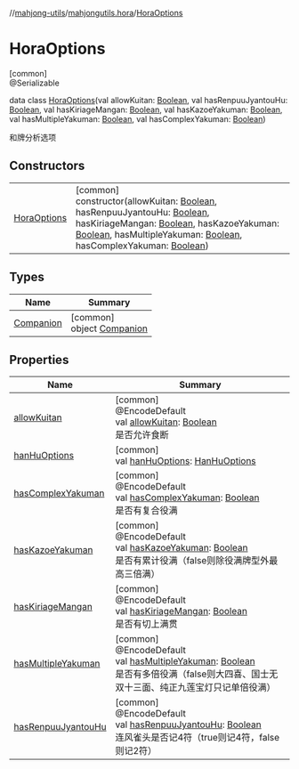 //[mahjong-utils](../../../index.md)/[mahjongutils.hora](../index.md)/[HoraOptions](index.md)

# HoraOptions

[common]\
@Serializable

data class [HoraOptions](index.md)(val allowKuitan: [Boolean](https://kotlinlang.org/api/latest/jvm/stdlib/kotlin/-boolean/index.html), val hasRenpuuJyantouHu: [Boolean](https://kotlinlang.org/api/latest/jvm/stdlib/kotlin/-boolean/index.html), val hasKiriageMangan: [Boolean](https://kotlinlang.org/api/latest/jvm/stdlib/kotlin/-boolean/index.html), val hasKazoeYakuman: [Boolean](https://kotlinlang.org/api/latest/jvm/stdlib/kotlin/-boolean/index.html), val hasMultipleYakuman: [Boolean](https://kotlinlang.org/api/latest/jvm/stdlib/kotlin/-boolean/index.html), val hasComplexYakuman: [Boolean](https://kotlinlang.org/api/latest/jvm/stdlib/kotlin/-boolean/index.html))

和牌分析选项

## Constructors

| | |
|---|---|
| [HoraOptions](-hora-options.md) | [common]<br>constructor(allowKuitan: [Boolean](https://kotlinlang.org/api/latest/jvm/stdlib/kotlin/-boolean/index.html), hasRenpuuJyantouHu: [Boolean](https://kotlinlang.org/api/latest/jvm/stdlib/kotlin/-boolean/index.html), hasKiriageMangan: [Boolean](https://kotlinlang.org/api/latest/jvm/stdlib/kotlin/-boolean/index.html), hasKazoeYakuman: [Boolean](https://kotlinlang.org/api/latest/jvm/stdlib/kotlin/-boolean/index.html), hasMultipleYakuman: [Boolean](https://kotlinlang.org/api/latest/jvm/stdlib/kotlin/-boolean/index.html), hasComplexYakuman: [Boolean](https://kotlinlang.org/api/latest/jvm/stdlib/kotlin/-boolean/index.html)) |

## Types

| Name | Summary |
|---|---|
| [Companion](-companion/index.md) | [common]<br>object [Companion](-companion/index.md) |

## Properties

| Name | Summary |
|---|---|
| [allowKuitan](allow-kuitan.md) | [common]<br>@EncodeDefault<br>val [allowKuitan](allow-kuitan.md): [Boolean](https://kotlinlang.org/api/latest/jvm/stdlib/kotlin/-boolean/index.html)<br>是否允许食断 |
| [hanHuOptions](han-hu-options.md) | [common]<br>val [hanHuOptions](han-hu-options.md): [HanHuOptions](../../mahjongutils.hanhu/-han-hu-options/index.md) |
| [hasComplexYakuman](has-complex-yakuman.md) | [common]<br>@EncodeDefault<br>val [hasComplexYakuman](has-complex-yakuman.md): [Boolean](https://kotlinlang.org/api/latest/jvm/stdlib/kotlin/-boolean/index.html)<br>是否有复合役满 |
| [hasKazoeYakuman](has-kazoe-yakuman.md) | [common]<br>@EncodeDefault<br>val [hasKazoeYakuman](has-kazoe-yakuman.md): [Boolean](https://kotlinlang.org/api/latest/jvm/stdlib/kotlin/-boolean/index.html)<br>是否有累计役满（false则除役满牌型外最高三倍满） |
| [hasKiriageMangan](has-kiriage-mangan.md) | [common]<br>@EncodeDefault<br>val [hasKiriageMangan](has-kiriage-mangan.md): [Boolean](https://kotlinlang.org/api/latest/jvm/stdlib/kotlin/-boolean/index.html)<br>是否有切上满贯 |
| [hasMultipleYakuman](has-multiple-yakuman.md) | [common]<br>@EncodeDefault<br>val [hasMultipleYakuman](has-multiple-yakuman.md): [Boolean](https://kotlinlang.org/api/latest/jvm/stdlib/kotlin/-boolean/index.html)<br>是否有多倍役满（false则大四喜、国士无双十三面、纯正九莲宝灯只记单倍役满） |
| [hasRenpuuJyantouHu](has-renpuu-jyantou-hu.md) | [common]<br>@EncodeDefault<br>val [hasRenpuuJyantouHu](has-renpuu-jyantou-hu.md): [Boolean](https://kotlinlang.org/api/latest/jvm/stdlib/kotlin/-boolean/index.html)<br>连风雀头是否记4符（true则记4符，false则记2符） |
